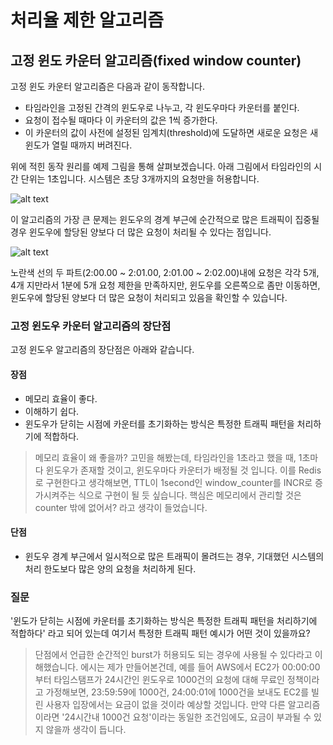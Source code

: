# 처리율 제한 알고리즘

## 고정 윈도 카운터 알고리즘(fixed window counter)
고정 윈도 카운터 알고리즘은 다음과 같이 동작합니다.
- 타임라인을 고정된 간격의 윈도우로 나누고, 각 윈도우마다 카운터를 붙인다.
- 요청이 접수될 때마다 이 카운터의 값은 1씩 증가한다.
- 이 카운터의 값이 사전에 설정된 임계치(threshold)에 도달하면 새로운 요청은 새 윈도가 열릴 때까지 버려진다.

위에 적힌 동작 원리를 예제 그림을 통해 살펴보겠습니다. 아래 그림에서 타임라인의 시간 단위는 1초입니다. 시스템은 초당 3개까지의 요청만을 허용합니다.

![alt text](images/image4-8.jpg)

이 알고리즘의 가장 큰 문제는 윈도우의 경계 부근에 순간적으로 많은 트래픽이 집중될 경우 윈도우에 할당된 양보다 더 많은 요청이 처리될 수 있다는 점입니다.

![alt text](images/image4-9.jpg)

노란색 선의 두 파트(2:00.00 ~ 2:01.00, 2:01.00 ~ 2:02.00)내에 요청은 각각 5개, 4개 지만라서 1분에 5개 요청 제한을 만족하지만, 윈도우를 오른쪽으로 좀만 이동하면, 윈도우에 할당된 양보다 더 많은 요청이 처리되고 있음을 확인할 수 있습니다.

### 고정 윈도우 카운터 알고리즘의 장단점
고정 윈도우 알고리즘의 장단점은 아래와 같습니다.
#### 장점
- 메모리 효율이 좋다.
- 이해하기 쉽다.
- 윈도우가 닫히는 시점에 카운터를 초기화하는 방식은 특정한 트래픽 패턴을 처리하기에 적합하다.
> 메모리 효율이 왜 좋을까? 고민을 해봤는데, 타임라인을 1초라고 했을 때, 1초마다 윈도우가 존재할 것이고, 윈도우마다 카운터가 배정될 것 입니다. 이를 Redis로 구현한다고 생각해보면, TTL이 1second인 window_counter를 INCR로 증가시켜주는 식으로 구현이 될 듯 싶습니다. 핵심은 메모리에서 관리할 것은 counter 밖에 없어서? 라고 생각이 들었습니다.

#### 단점
- 윈도우 경계 부근에서 일시적으로 많은 트래픽이 몰려드는 경우, 기대했던 시스템의 처리 한도보다 많은 양의 요청을 처리하게 된다.

### 질문
'윈도가 닫히는 시점에 카운터를 초기화하는 방식은 특정한 트래픽 패턴을 처리하기에 적합하다'
라고 되어 있는데 여기서 특정한 트래픽 패턴 예시가 어떤 것이 있을까요?
> 단점에서 언급한 순간적인 burst가 허용되도 되는 경우에 사용될 수 있다라고 이해했습니다. 에시는 제가 만들어본건데, 예를 들어 AWS에서 EC2가 00:00:00부터 타임스탬프가 24시간인 윈도우로 1000건의 요청에 대해 무료인 정책이라고 가정해보면, 23:59:59에 1000건, 24:00:01에 1000건을 보내도 EC2를 빌린 사용자 입장에서는 요금이 없을 것이라 예상할 것입니다. 만약 다른 알고리즘이라면 '24시간내 1000건 요청'이라는 동일한 조건임에도, 요금이 부과될 수 있지 않을까 생각이 듭니다.



